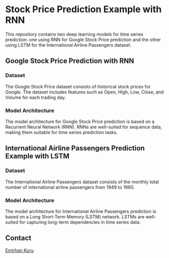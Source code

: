 # Stock Price Prediction Example with RNN

This repository contains two deep learning models for time series prediction: one using RNN for Google Stock Price prediction and the other using LSTM for the International Airline Passengers dataset.

## Google Stock Price Prediction with RNN

### Dataset

The Google Stock Price dataset consists of historical stock prices for Google. The dataset includes features such as Open, High, Low, Close, and Volume for each trading day.

### Model Architecture

The model architecture for Google Stock Price prediction is based on a Recurrent Neural Network (RNN). RNNs are well-suited for sequence data, making them suitable for time series prediction tasks.



## International Airline Passengers Prediction Example with LSTM

### Dataset

The International Airline Passengers dataset consists of the monthly total number of international airline passengers from 1949 to 1960.

### Model Architecture

The model architecture for International Airline Passengers prediction is based on a Long Short-Term Memory (LSTM) network. LSTMs are well-suited for capturing long-term dependencies in time series data.

## Contact
[Emirhan Kuru](https://www.linkedin.com/in/emirhan-k/)
